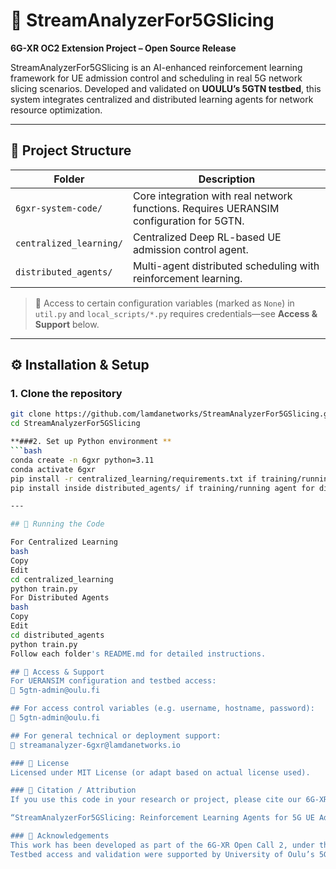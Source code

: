 # 📡 StreamAnalyzerFor5GSlicing

**6G-XR OC2 Extension Project – Open Source Release**

StreamAnalyzerFor5GSlicing is an AI-enhanced reinforcement learning framework for UE admission control and scheduling in real 5G network slicing scenarios. Developed and validated on **UOULU’s 5GTN testbed**, this system integrates centralized and distributed learning agents for network resource optimization.

---

## 📁 Project Structure

| Folder | Description |
|--------|-------------|
| `6gxr-system-code/` | Core integration with real network functions. Requires UERANSIM configuration for 5GTN. |
| `centralized_learning/` | Centralized Deep RL-based UE admission control agent. |
| `distributed_agents/` | Multi-agent distributed scheduling with reinforcement learning. |

> 🔐 Access to certain configuration variables (marked as `None`) in `util.py` and `local_scripts/*.py` requires credentials—see **Access & Support** below.

---

## ⚙️ Installation & Setup

### 1. Clone the repository

```bash
git clone https://github.com/lamdanetworks/StreamAnalyzerFor5GSlicing.git
cd StreamAnalyzerFor5GSlicing

**###2. Set up Python environment **
```bash
conda create -n 6gxr python=3.11
conda activate 6gxr
pip install -r centralized_learning/requirements.txt if training/running the centralized agent for UE admission control.
pip install inside distributed_agents/ if training/running agent for distributed UE scheduling.

---

## 🚀 Running the Code

For Centralized Learning
bash
Copy
Edit
cd centralized_learning
python train.py
For Distributed Agents
bash
Copy
Edit
cd distributed_agents
python train.py
Follow each folder's README.md for detailed instructions.

## 🔐 Access & Support
For UERANSIM configuration and testbed access:
📧 5gtn-admin@oulu.fi

## For access control variables (e.g. username, hostname, password):
📧 5gtn-admin@oulu.fi

## For general technical or deployment support:
📧 streamanalyzer-6gxr@lamdanetworks.io

### 📜 License
Licensed under MIT License (or adapt based on actual license used).

### 📣 Citation / Attribution
If you use this code in your research or project, please cite our 6G-XR OC2 contribution and reference:

“StreamAnalyzerFor5GSlicing: Reinforcement Learning Agents for 5G UE Admission and Scheduling in Sliced Networks – 6G-XR OC2 Extension Project, 2025.”

### 🤝 Acknowledgements
This work has been developed as part of the 6G-XR Open Call 2, under the SNS JU Horizon Europe initiative with the support of our UOULU Mentor and his technical team.
Testbed access and validation were supported by University of Oulu’s 5GTN.

